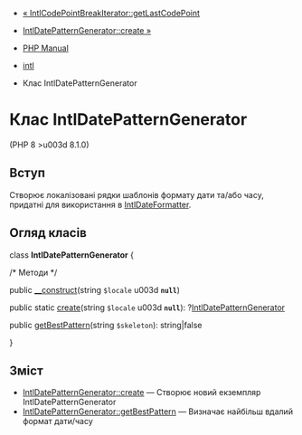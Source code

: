 - [«
IntlCodePointBreakIterator::getLastCodePoint](intlcodepointbreakiterator.getlastcodepoint.md)
- [IntlDatePatternGenerator::create
»](intldatepatterngenerator.create.md)

- [PHP Manual](index.md)
- [intl](book.intl.md)
- Клас IntlDatePatternGenerator

# Клас IntlDatePatternGenerator

(PHP 8 \>u003d 8.1.0)

## Вступ

Створює локалізовані рядки шаблонів формату дати та/або часу,
придатні для використання в
[IntlDateFormatter](class.intldateformatter.md).

## Огляд класів

class **IntlDatePatternGenerator** {

/\* Методи \*/

public [\_\_construct](intldatepatterngenerator.create.md)(string
`$locale` u003d **`null`**)

public static [create](intldatepatterngenerator.create.md)(string
`$locale` u003d **`null`**):
?[IntlDatePatternGenerator](class.intldatepatterngenerator.md)

public
[getBestPattern](intldatepatterngenerator.getbestpattern.md)(string
`$skeleton`): string\|false

}

## Зміст

- [IntlDatePatternGenerator::create](intldatepatterngenerator.create.md)
— Створює новий екземпляр IntlDatePatternGenerator
- [IntlDatePatternGenerator::getBestPattern](intldatepatterngenerator.getbestpattern.md)
— Визначає найбільш вдалий формат дати/часу
